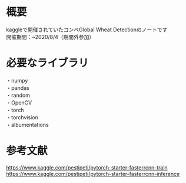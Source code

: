 # 概要
kaggleで開催されていたコンペGlobal Wheat Detectionのノートです  
開催期間：~2020/8/4（期間外参加）  
  
# 必要なライブラリ  
・numpy  
・pandas  
・random  
・OpenCV  
・torch  
・torchvision  
・albumentations  
  
# 参考文献  
https://www.kaggle.com/pestipeti/pytorch-starter-fasterrcnn-train  
https://www.kaggle.com/pestipeti/pytorch-starter-fasterrcnn-inference